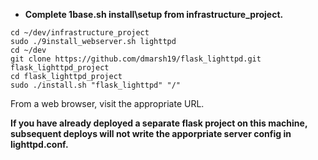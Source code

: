 - **Complete 1base.sh install\setup from infrastructure_project.**

```
cd ~/dev/infrastructure_project
sudo ./9install_webserver.sh lighttpd
cd ~/dev
git clone https://github.com/dmarsh19/flask_lighttpd.git flask_lighttpd_project
cd flask_lighttpd_project
sudo ./install.sh "flask_lighttpd" "/"
```

From a web browser, visit the appropriate URL.

**If you have already deployed a separate flask project on this machine, subsequent deploys will not write the apporpriate server config in lighttpd.conf.**

